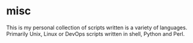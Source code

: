 misc
====

This is my personal collection of scripts written is a variety of languages. Primarily Unix, Linux or DevOps scripts written in shell, Python and Perl.

